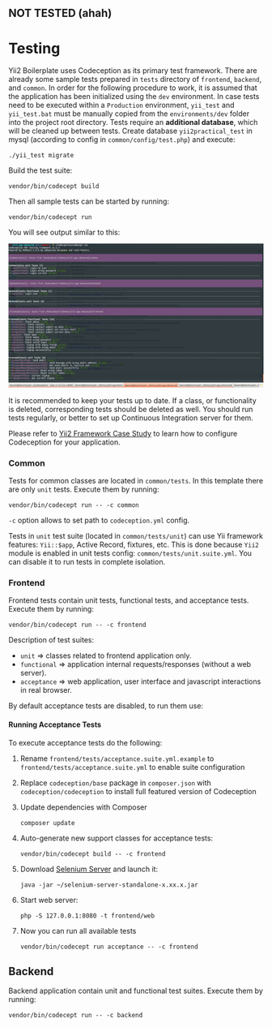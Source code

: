 ## NOT TESTED (ahah)

Testing
===============================

Yii2 Boilerplate uses Codeception as its primary test framework. 
There are already some sample tests prepared in `tests` directory of `frontend`, `backend`, and `common`.
In order for the following procedure to work, it is assumed that the application has been initialized using
the `dev` environment. In case tests need to be executed within a `Production` environment, `yii_test` and
`yii_test.bat` must be manually copied from the `environments/dev` folder into the project root directory.
Tests require an **additional database**, which will be cleaned up between tests.
Create database `yii2practical_test` in mysql (according to config in `common/config/test.php`) and execute: 

```
./yii_test migrate
```

Build the test suite:

```
vendor/bin/codecept build
```

Then all sample tests can be started by running:

```
vendor/bin/codecept run
```

You will see output similar to this:

![](images/tests.png)

It is recommended to keep your tests up to date. If a class, or functionality is deleted, corresponding tests should be deleted as well.
You should run tests regularly, or better to set up Continuous Integration server for them.  

Please refer to [Yii2 Framework Case Study](http://codeception.com/for/yii) to learn how to configure Codeception for your application.

### Common

Tests for common classes are located in `common/tests`. In this template there are only `unit` tests.
Execute them by running:

```
vendor/bin/codecept run -- -c common
```

`-c` option allows to set path to `codeception.yml` config.

Tests in `unit` test suite (located in `common/tests/unit`) can use Yii framework features: `Yii::$app`, Active Record, fixtures, etc.
This is done because `Yii2` module is enabled in unit tests config: `common/tests/unit.suite.yml`. You can disable it to run tests in complete isolation. 


### Frontend

Frontend tests contain unit tests, functional tests, and acceptance tests.
Execute them by running:

```
vendor/bin/codecept run -- -c frontend
```

Description of test suites:

* `unit` ⇒ classes related to frontend application only.
* `functional` ⇒ application internal requests/responses (without a web server).
* `acceptance` ⇒ web application, user interface and javascript interactions in real browser.

By default acceptance tests are disabled, to run them use:

#### Running Acceptance Tests

To execute acceptance tests do the following:  

1. Rename `frontend/tests/acceptance.suite.yml.example` to `frontend/tests/acceptance.suite.yml` to enable suite configuration

1. Replace `codeception/base` package in `composer.json` with `codeception/codeception` to install full featured
   version of Codeception

1. Update dependencies with Composer 

    ```
    composer update  
    ```

1. Auto-generate new support classes for acceptance tests:

    ```
    vendor/bin/codecept build -- -c frontend
    ```

1. Download [Selenium Server](http://www.seleniumhq.org/download/) and launch it:

    ```
    java -jar ~/selenium-server-standalone-x.xx.x.jar
    ``` 

1. Start web server:

    ```
    php -S 127.0.0.1:8080 -t frontend/web
    ```

1. Now you can run all available tests

   ```
   vendor/bin/codecept run acceptance -- -c frontend
   ```

## Backend

Backend application contain unit and functional test suites. Execute them by running:

```
vendor/bin/codecept run -- -c backend
```
